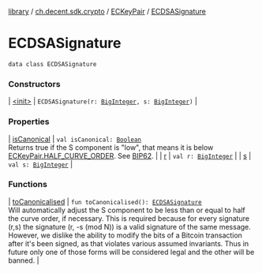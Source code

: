[library](../../../index.md) / [ch.decent.sdk.crypto](../../index.md) / [ECKeyPair](../index.md) / [ECDSASignature](./index.md)

# ECDSASignature

`data class ECDSASignature`

### Constructors

| [&lt;init&gt;](-init-.md) | `ECDSASignature(r: `[`BigInteger`](http://docs.oracle.com/javase/6/docs/api/java/math/BigInteger.html)`, s: `[`BigInteger`](http://docs.oracle.com/javase/6/docs/api/java/math/BigInteger.html)`)` |

### Properties

| [isCanonical](is-canonical.md) | `val isCanonical: `[`Boolean`](https://kotlinlang.org/api/latest/jvm/stdlib/kotlin/-boolean/index.html)<br>Returns true if the S component is "low", that means it is below [ECKeyPair.HALF_CURVE_ORDER](#). See [BIP62](https://github.com/bitcoin/bips/blob/master/bip-0062.mediawiki#Low_S_values_in_signatures). |
| [r](r.md) | `val r: `[`BigInteger`](http://docs.oracle.com/javase/6/docs/api/java/math/BigInteger.html) |
| [s](s.md) | `val s: `[`BigInteger`](http://docs.oracle.com/javase/6/docs/api/java/math/BigInteger.html) |

### Functions

| [toCanonicalised](to-canonicalised.md) | `fun toCanonicalised(): `[`ECDSASignature`](./index.md)<br>Will automatically adjust the S component to be less than or equal to half the curve order, if necessary. This is required because for every signature (r,s) the signature (r, -s (mod N)) is a valid signature of the same message. However, we dislike the ability to modify the bits of a Bitcoin transaction after it's been signed, as that violates various assumed invariants. Thus in future only one of those forms will be considered legal and the other will be banned. |


